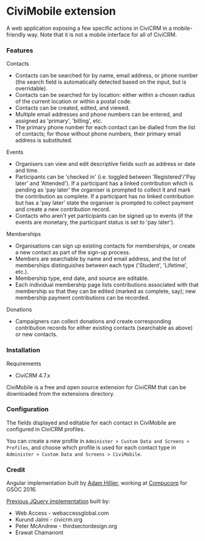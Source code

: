 # CiviMobile extension

A web application exposing a few specific actions in CiviCRM in a mobile-friendly way. Note that it is not a mobile interface for all of CiviCRM.

### Features

Contacts

- Contacts can be searched for by name, email address, or phone number (the search field is automatically detected based on the input, but is overridable).
- Contacts can be searched for by location: either within a chosen radius of the current location or within a postal code.
- Contacts can be created, edited, and viewed.
- Multiple email addresses and phone numbers can be entered, and assigned as 'primary', 'billing', etc.
- The primary phone number for each contact can be dialled from the list of contacts; for those without phone numbers, their primary email address is substituted.

Events

- Organisers can view and edit descriptive fields such as address or date and time.
- Participants can be 'checked in' (i.e. toggled between 'Registered'/'Pay later' and 'Attended'). If a participant has a linked contribution which is pending as 'pay later' the organiser is prompted to collect it and mark the contribution as complete. If a participant has no linked contribution but has a 'pay later' state the organiser is prompted to collect payment and create a new contribution record.
- Contacts who aren't yet participants can be signed up to events (if the events are monetary, the participant status is set to 'pay later').

Memberships

- Organisations can sign up existing contacts for memberships, or create a new contact as part of the sign-up process.
- Members are searchable by name and email address, and the list of memberships distinguishes between each type ('Student', 'Lifetime', etc.).
- Membership type, end date, and source are editable.
- Each individual membership page lists contributions associated with that membership so that they can be edited (marked as complete, say); new membership payment contributions can be recorded.

Donations

- Campaigners can collect donations and create corresponding contribution records for either existing contacts (searchable as above) or new contacts.

### Installation

Requirements

- CiviCRM 4.7.x

CiviMobile is a free and open source extension for CiviCRM that can be downloaded from the extensions directory.

### Configuration

The fields displayed and editable for each contact in CiviMobile are configured in CiviCRM profiles.

You can create a new profile in `Administer > Custom Data and Screens >   Profiles`, and choose which profile is used for each contact type in `Administer > Custom Data and Screens > CiviMobile`.

### Credit

Angular implementation built by [Adam Hillier](https://github.com/AdamHillier), working at [Compucorp](https://github.com/compucorp) for GSOC 2016.

[Previous JQuery implementation](https://github.com/webaccess/com.webaccessglobal.module.civimobile) built by:

- Web Access        - webaccessglobal.com
- Kurund Jalmi      - civicrm.org
- Peter McAndrew    - thirdsectordesign.org
- Erawat Chamanont
